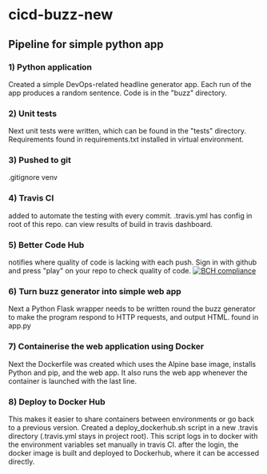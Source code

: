 # cicd-buzz-new

## Pipeline for simple python app

### 1) Python application
Created a simple DevOps-related headline generator app.
Each run of the app produces a random sentence. Code is in the "buzz" directory.

### 2) Unit tests
Next unit tests were written, which can be found in the "tests" directory.
Requirements found in requirements.txt installed in virtual environment.

### 3) Pushed to git
.gitignore venv

### 4) Travis CI
added to automate the testing with every commit. 
.travis.yml has config in root of this repo.
can view results of build in travis dashboard.

### 5) Better Code Hub
notifies where quality of code is lacking with each push.
Sign in with github and press "play" on your repo to check quality of code.
[![BCH compliance](https://bettercodehub.com/edge/badge/immanuelpotter/cicd-buzz-new?branch=master)](https://bettercodehub.com/)

### 6) Turn buzz generator into simple web app
Next a Python Flask wrapper needs to be written round the buzz generator to make the program respond to HTTP requests, and output HTML. found in app.py

### 7) Containerise the web application using Docker
Next the Dockerfile was created which uses the Alpine base image, installs Python and pip, and the web app. It also runs the web app whenever the container is launched with the last line.

### 8) Deploy to Docker Hub
This makes it easier to share containers between environments or go back to a previous version. Created a deploy_dockerhub.sh script in a new .travis directory (.travis.yml stays in project root). This script logs in to docker with the environment variables set manually in travis CI. after the login, the docker image is built and deployed to Dockerhub, where it can be accessed directly.
